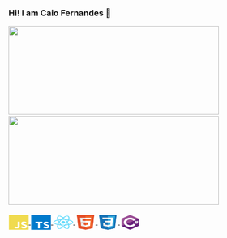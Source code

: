 ### Hi! I am Caio Fernandes 👋

<div style="display: flex" >
  <a href="https://github.com/cacaiol/">
  <img height="175em" width="415px" src="https://github-readme-stats.vercel.app/api?username=cacaiol&show_icons=true&theme=dark"/>   
  <img height="175em" width="415px" src="https://github-readme-stats.vercel.app/api/top-langs/?username=cacaiol&layout=compact&langs_count=16&theme=dark"/>
</div>

<div style="display: inline_block"><br>
  <img align="center" alt="cacaio-Js" height="30" width="40" src="https://raw.githubusercontent.com/devicons/devicon/master/icons/javascript/javascript-plain.svg">
  <img align="center" alt="cacaio-Ts" height="30" width="40" src="https://raw.githubusercontent.com/devicons/devicon/master/icons/typescript/typescript-plain.svg">
  <img align="center" alt="cacaio-React" height="30" width="40" src="https://raw.githubusercontent.com/devicons/devicon/master/icons/react/react-original.svg">
  <img align="center" alt="cacaio-HTML" height="30" width="40" src="https://raw.githubusercontent.com/devicons/devicon/master/icons/html5/html5-original.svg">
  <img align="center" alt="cacaio-CSS" height="30" width="40" src="https://raw.githubusercontent.com/devicons/devicon/master/icons/css3/css3-original.svg">
  <img align="center" alt="cacaio-Csharp" height="30" width="40" src="https://raw.githubusercontent.com/devicons/devicon/master/icons/csharp/csharp-original.svg">
</div>
